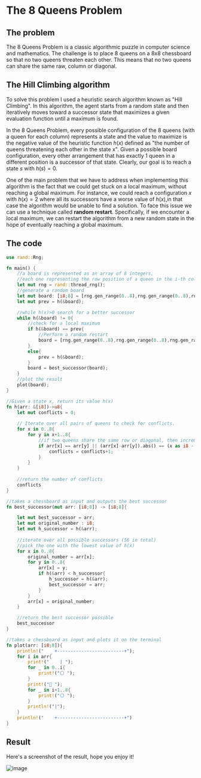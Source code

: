 # The 8 Queens Problem

## The problem
The 8 Queens Problem is a classic algorithmic puzzle in computer science and mathematics. The challenge is to place 8 queens on a 8x8 chessboard so that no two queens threaten each other. This means that no two queens can share the same raw, column or diagonal.

## The Hill Climbing algorithm
To solve this problem I used a heuristic search algorithm known as "Hill Climbing". In this algorithm, the agent starts from a random state and then iteratively moves toward a successor state that maximizes a given evaluation function until a maximum is found.

In the 8 Queens Problem, every possible configuration of the 8 queens (with a queen for each column) represents a state and the value to maximize is the negative value of the heuristic function $h(x)$ defined as "the number of queens threatening each other in the state x".
Given a possible board configuration, every other arrangement that has exactly 1 queen in a different position is a successor of that state. Clearly, our goal is to reach a state $s$ with $h(s)=0$.

One of the main problem that we have to address when implementing this algorithm is the fact that we could get stuck on a local maximum, without reaching a global maximum. For instance, we could reach a configuration $x$ with $h(x)=2$ where all its successors have a worse value of $h(x)$,in that case the algorithm would be unable to find a solution.
To face this issue we can use a technique called **random restart**. Specifically, if we encounter a local maximum, we can restart the algorithm from a new random state in the hope of eventually reaching a global maximum.

## The code
```rust
use rand::Rng;

fn main() {   
    //a board is represented as an array of 8 integers,
    //each one representing the row position of a queen in the i-th column
    let mut rng = rand::thread_rng();
    //generate a random board
    let mut board: [i8;8] = [rng.gen_range(0..8),rng.gen_range(0..8),rng.gen_range(0..8),rng.gen_range(0..8),rng.gen_range(0..8),rng.gen_range(0..8),rng.gen_range(0..8),rng.gen_range(0..8)];
    let mut prev = h(&board);

    //while h(x)>0 search for a better successor
    while h(&board) != 0{
        //check for a local maximum
        if h(&board) == prev{
            //Perform a random restart
            board = [rng.gen_range(0..8),rng.gen_range(0..8),rng.gen_range(0..8),rng.gen_range(0..8),rng.gen_range(0..8),rng.gen_range(0..8),rng.gen_range(0..8),rng.gen_range(0..8)];
        }
        else{
            prev = h(&board);
        }
        board = best_successor(board);
    }
    //plot the result
    plot(board);
}

```

```rust
//Given a state x, return its value h(x)
fn h(arr: &[i8])->u8{
    let mut conflicts = 0;
    
    // Iterate over all pairs of queens to check for conflicts.
    for x in 0..8{
        for y in x+1..8{
            //if two queens share the same row or diagonal, then increment the number of conflicts
            if arr[x] == arr[y] || (arr[x]-arr[y]).abs() == (x as i8 - y as i8).abs(){
                conflicts = conflicts+1;
            }
        }
    } 
    
    //return the number of conflicts
    conflicts
}
```

```rust
//takes a chessboard as input and outputs the best successor
fn best_successor(mut arr: [i8;8]) -> [i8;8]{

    let mut best_successor = arr;
    let mut original_number : i8;
    let mut h_successor = h(&arr);
    
    //iterate over all possible successors (56 in total) 
    //pick the one with the lowest value of h(x)
    for x in 0..8{
        original_number = arr[x];
        for y in 0..8{
            arr[x] = y;
            if h(&arr) < h_successor{
                h_successor = h(&arr);
                best_successor = arr;
            } 
        }
        arr[x] = original_number;
    }

    //return the best successor possible
    best_successor
}
```
```rust
//takes a chessboard as input and plots it on the terminal
fn plot(arr: [i8;8]){
    println!("    +-------------------------+");
    for i in arr{
        print!("    | ");
        for _ in 0..i{
            print!("⚪ ");
        }
        print!("👑 ");
        for _ in i+1..8{
            print!("⚪ ");
        }
        println!("|");
    }
    println!("    +-------------------------+")
}
```

## Result
Here's a screenshot of the result, hope you enjoy it!

![image](https://github.com/user-attachments/assets/3dd8a7f5-0094-4fe9-be96-2307a9f49676)

